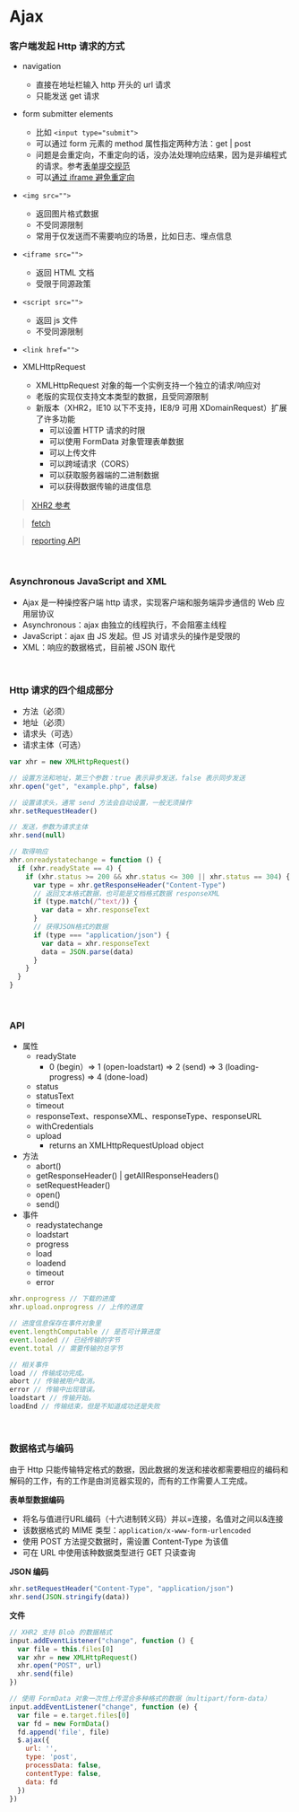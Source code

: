 # Ajax

### 客户端发起 Http 请求的方式

- navigation
  + 直接在地址栏输入 http 开头的 url 请求
  + 只能发送 get 请求

- form submitter elements
  + 比如 `<input type="submit">`
  + 可以通过 form 元素的 method 属性指定两种方法：get | post
  + 问题是会重定向，不重定向的话，没办法处理响应结果，因为是非编程式的请求。参考[表单提交规范](https://www.w3.org/TR/html52/sec-forms.html#form-submission-algorithm)
  + 可以[通过 iframe 避免重定向](https://stackoverflow.com/questions/25983603/how-to-submit-html-form-without-redirection)

- `<img src="">`
  + 返回图片格式数据
  + 不受同源限制
  + 常用于仅发送而不需要响应的场景，比如日志、埋点信息

- `<iframe src="">`
  + 返回 HTML 文档
  + 受限于同源政策

- `<script src="">`
  + 返回 js 文件
  + 不受同源限制

- `<link href="">`

- XMLHttpRequest
  + XMLHttpRequest 对象的每一个实例支持一个独立的请求/响应对
  + 老版的实现仅支持文本类型的数据，且受同源限制
  + 新版本（XHR2，IE10 以下不支持，IE8/9 可用 XDomainRequest）扩展了许多功能
    - 可以设置 HTTP 请求的时限
    - 可以使用 FormData 对象管理表单数据
    - 可以上传文件
    - 可以跨域请求（CORS）
    - 可以获取服务器端的二进制数据
    - 可以获得数据传输的进度信息

> [XHR2 参考](http://www.ruanyifeng.com/blog/2012/09/xmlhttprequest_level_2.html)

> [fetch](./Fetch.md)

> [reporting API](https://w3c.github.io/reporting/)

<br>

### Asynchronous JavaScript and XML

- Ajax 是一种操控客户端 http 请求，实现客户端和服务端异步通信的 Web 应用层协议
- Asynchronous：ajax 由独立的线程执行，不会阻塞主线程
- JavaScript：ajax 由 JS 发起。但 JS 对请求头的操作是受限的
- XML：响应的数据格式，目前被 JSON 取代

<br>

### Http 请求的四个组成部分

- 方法（必须）
- 地址（必须）
- 请求头（可选）
- 请求主体（可选）

```js
var xhr = new XMLHttpRequest()

// 设置方法和地址，第三个参数：true 表示异步发送，false 表示同步发送
xhr.open("get", "example.php", false)

// 设置请求头，通常 send 方法会自动设置，一般无须操作
xhr.setRequestHeader()

// 发送，参数为请求主体
xhr.send(null)

// 取得响应
xhr.onreadystatechange = function () {
  if (xhr.readyState == 4) {
    if (xhr.status >= 200 && xhr.status <= 300 || xhr.status == 304) {
      var type = xhr.getResponseHeader("Content-Type")
      // 返回文本格式数据，也可能是文档格式数据 responseXML
      if (type.match(/^text/)) {
        var data = xhr.responseText 
      }
      // 获得JSON格式的数据
      if (type === "application/json") {
        var data = xhr.responseText 
        data = JSON.parse(data)
      }
    }
  }
}
```

<br>

### API

- 属性
  + readyState
    - 0 (begin）=> 1 (open-loadstart) => 2 (send) => 3 (loading-progress) => 4 (done-load)
  + status
  + statusText
  + timeout
  + responseText、responseXML、responseType、responseURL
  + withCredentials
  + upload
    - returns an XMLHttpRequestUpload object
- 方法
  + abort()
  + getResponseHeader() | getAllResponseHeaders()
  + setRequestHeader()
  + open()
  + send()
- 事件
  + readystatechange
  + loadstart
  + progress
  + load
  + loadend
  + timeout
  + error

```js
xhr.onprogress // 下载的进度
xhr.upload.onprogress // 上传的进度

// 进度信息保存在事件对象里
event.lengthComputable // 是否可计算进度
event.loaded // 已经传输的字节
event.total // 需要传输的总字节

// 相关事件
load // 传输成功完成。
abort // 传输被用户取消。
error // 传输中出现错误。
loadstart // 传输开始。
loadEnd // 传输结束，但是不知道成功还是失败
```

<br>

### 数据格式与编码

由于 Http 只能传输特定格式的数据，因此数据的发送和接收都需要相应的编码和解码的工作，有的工作是由浏览器实现的，而有的工作需要人工完成。

**表单型数据编码**

- 将名与值进行URL编码（十六进制转义码）并以=连接，名值对之间以&连接
- 该数据格式的 MIME 类型：`application/x-www-form-urlencoded`
- 使用 POST 方法提交数据时，需设置 Content-Type 为该值
- 可在 URL 中使用该种数据类型进行 GET 只读查询

**JSON 编码**

```js
xhr.setRequestHeader("Content-Type", "application/json")
xhr.send(JSON.stringify(data))
```

**文件**

```js
// XHR2 支持 Blob 的数据格式
input.addEventListener("change", function () {
  var file = this.files[0] 
  var xhr = new XMLHttpRequest()
  xhr.open("POST", url)
  xhr.send(file)
})

// 使用 FormData 对象一次性上传混合多种格式的数据（multipart/form-data）
input.addEventListener("change", function (e) {
  var file = e.target.files[0]
  var fd = new FormData()
  fd.append('file', file)
  $.ajax({
    url: '',
    type: 'post',
    processData: false,
    contentType: false,
    data: fd
  })
})
```
